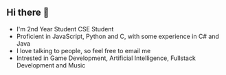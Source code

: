 ## Hi there 👋
- I'm 2nd Year Student CSE Student
- Proficient in JavaScript, Python and C, with some experience in C# and Java
- I love talking to people, so feel free to email me
- Intrested in Game Development, Artificial Intelligence, Fullstack Development and Music
<!--
**SujalGupta52/SujalGupta52** is a ✨ _special_ ✨ repository because its `README.md` (this file) appears on your GitHub profile.

Here are some ideas to get you started:

- 🔭 I’m currently working on ...
- 🌱 I’m currently learning ...
- 👯 I’m looking to collaborate on ...
- 🤔 I’m looking for help with ...
- 💬 Ask me about ...
- 📫 How to reach me: ...
- 😄 Pronouns: ...
- ⚡ Fun fact: ...
-->
